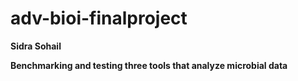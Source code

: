 # adv-bioi-finalproject
**Sidra Sohail** 

**Benchmarking and testing three tools that analyze microbial data**
